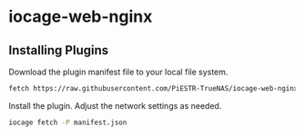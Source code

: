 # iocage-web-nginx

## Installing Plugins
Download the plugin manifest file to your local file system.

```bash
fetch https://raw.githubusercontent.com/PiESTR-TrueNAS/iocage-web-nginx/master/manifest.json
```

Install the plugin. Adjust the network settings as needed.
```bash
iocage fetch -P manifest.json
```